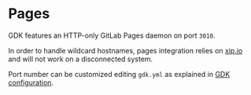 # Pages

GDK features an HTTP-only GitLab Pages daemon on port `3010`.

In order to handle wildcard hostnames, pages integration relies on
[xip.io](https://xip.io) and will not work on a disconnected system.

Port number can be customized editing `gdk.yml` as explained in
[GDK configuration](configuration.md#gdkyml).

